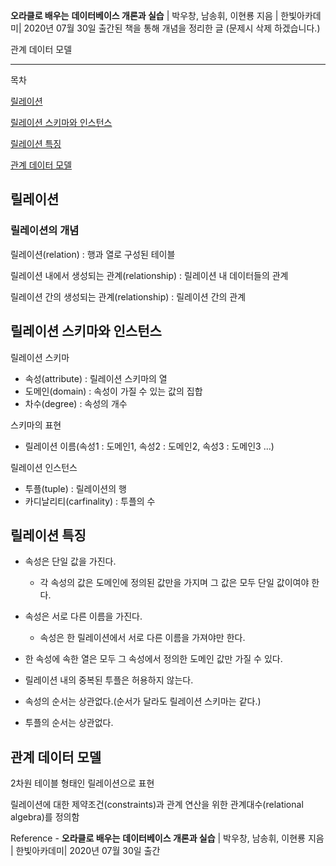 **오라클로 배우는** **데이터베이스 개론과 실습** | 박우창, 남송휘, 이현룡 지음 | 한빛아카데미| 2020년 07월 30일 출간된 책을 통해 개념을 정리한 글 (문제시 삭제 하겠습니다.)

관계 데이터 모델

---

목차

[릴레이션](#릴레이션)

[릴레이션 스키마와 인스턴스](#릴레이션-스키마와-인스턴스)

[릴레이션 특징](#릴레이션-특징)

[관계 데이터 모델](#관계-데이터-모델)

## 릴레이션

### 릴레이션의 개념

릴레이션(relation) : 행과 열로 구성된 테이블

릴레이션 내에서 생성되는 관계(relationship) : 릴레이션 내 데이터들의 관계

릴레이션 간의 생성되는 관계(relationship) : 릴레이션 간의 관계

## 릴레이션 스키마와 인스턴스

릴레이션 스키마

- 속성(attribute) : 릴레이션 스키마의 열
- 도메인(domain) : 속성이 가질 수 있는 값의 집합
- 차수(degree) : 속성의 개수

스키마의 표현

- 릴레이션 이름(속성1 : 도메인1, 속성2 : 도메인2, 속성3 : 도메인3 ...)

릴레이션 인스턴스

- 투플(tuple) : 릴레이션의 행
- 카디날리티(carfinality) : 투플의 수



## 릴레이션 특징

- 속성은 단일 값을 가진다.
	- 각 속성의 값은 도메인에 정의된 값만을 가지며 그 값은 모두 단일 값이여야 한다.

- 속성은 서로 다른 이름을 가진다.
	- 속성은 한 릴레이션에서 서로 다른 이름을 가져야만 한다.

- 한 속성에 속한 열은 모두 그 속성에서 정의한 도메인 값만 가질 수 있다.
- 릴레이션 내의 중복된 투플은 허용하지 않는다.
- 속성의 순서는 상관없다.(순서가 달라도 릴레이션 스키마는 같다.)
- 투플의 순서는 상관없다.



## 관계 데이터 모델

2차원 테이블 형태인 릴레이션으로 표현

릴레이션에 대한 제약조건(constraints)과 관계 연산을 위한 관계대수(relational algebra)를 정의함



Reference - **오라클로 배우는** **데이터베이스 개론과 실습** | 박우창, 남송휘, 이현룡 지음 | 한빛아카데미| 2020년 07월 30일 출간